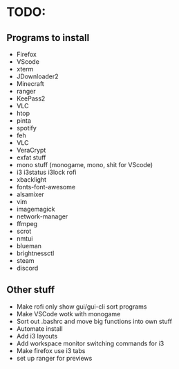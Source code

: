 # TODO:

## Programs to install

* Firefox
* VScode
* xterm
* JDownloader2
* Minecraft
* ranger
* KeePass2
* VLC
* htop
* pinta
* spotify
* feh
* VLC
* VeraCrypt
* exfat stuff
* mono stuff (monogame, mono, shit for VScode)
* i3 i3status i3lock rofi
* xbacklight
* fonts-font-awesome
* alsamixer 
* vim 
* imagemagick
* network-manager 
* ffmpeg 
* scrot
* nmtui 
* blueman 
* brightnessctl
* steam
* discord

## Other stuff

* Make rofi only show gui/gui-cli sort programs
* Make VSCode wotk with monogame
* Sort out .bashrc and move big functions into own stuff
* Automate install
* Add i3 layouts
* Add workspace monitor switching commands for i3
* Make firefox use i3 tabs
* set up ranger for previews
